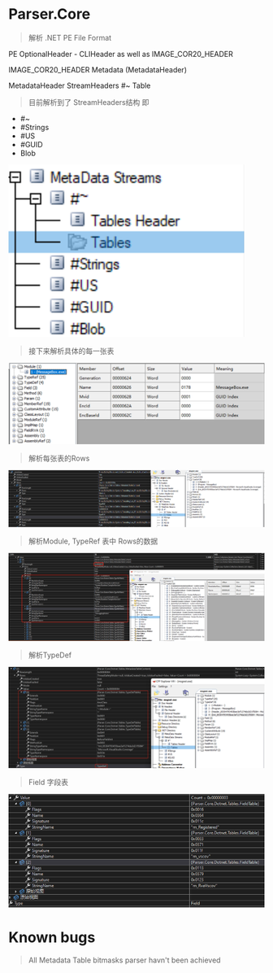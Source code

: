 # Parser.Core

> 解析 .NET PE File Format

PE OptionalHeader - CLIHeader as well as IMAGE_COR20_HEADER

IMAGE_COR20_HEADER
	Metadata (MetadataHeader)

MetadataHeader
	StreamHeaders
	#~ Table



> 目前解析到了 StreamHeaders结构 即

* #~
* #Strings
* #US
* #GUID
* Blob

![image-20230312163937879](image/image-20230312163937879.png)



> 接下来解析具体的每一张表



![image-20230312163918048](image/image-20230312163918048.png)



> 解析每张表的Rows



![image-20230313153309622](image/image-20230313153309622.png)





> 解析Module,  TypeRef 表中 Rows的数据



![image-20230318150840123](README.assets/image-20230318150840123.png)



> 解析TypeDef



![image-20230318155710702](README.assets/image-20230318155710702.png)



> Field 字段表

![image-20230318160811483](README.assets/image-20230318160811483.png)



# Known bugs
> All Metadata Table bitmasks parser havn't been achieved
